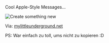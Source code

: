 <!--
.. title: Create something new
.. slug: 389-create-something-new
.. date: 2008-05-06 11:00:53
.. tags: Apple,Mac,Design,Internet
.. description: 
.. type: text
-->

Cool Apple-Style Messages...
<!-- TEASER_END -->

![Create something new](/images/create_something_new.jpg)

Via: [mylittleunderground.net](http://www.mylittleunderground.net/products/commands/index.htm)

PS: War einfach zu toll, ums nicht zu kopieren :D

